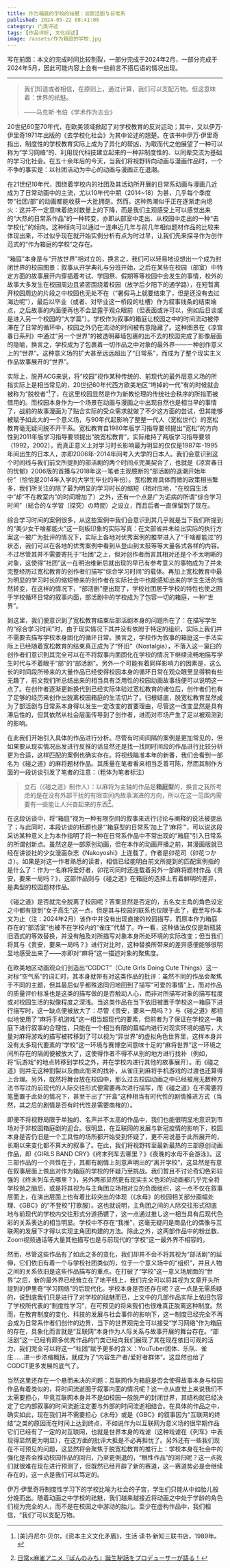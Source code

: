 ```yaml
---
title: 作为箱庭的学校的祛魅：谈部活剧与日常系
published: 2024-05-22 08:41:06
category: 门类评述
tags: [作品评析, 文化综述]
image: /assets/作为箱庭的学校.jpg
---
```


写在前面：本文的完成时间比较割裂，一部分完成于2024年2月，一部分完成于2024年5月，因此可能内容上会有一些前言不搭后语的情况出现。

---

> 我们知道或者相信，在原则上，通过计算，我们可以支配万物。但这意味着：世界的祛魅。
>
> ——马克斯·韦伯《学术作为志业》

20世纪60至70年代，在欧美领域掀起了对学校教育的反对运动；其中，又以伊万·伊里奇1971年出版的《去学校化社会》为其中论述的翘楚。在该书中伊万·伊里奇指出，制度性的学校教育实际上成为了异化的帮凶，为取而代之他展望了一种可以称为“学习网络”的、利用现代科技建立起来的一种非制度性的、以同辈交流为基础的学习化社会。在五十余年后的今天，当我们将视野转向动画与漫画作品时，一个不争的事实是：以社团活动为中心的动画与漫画正在退潮。

在21世纪10年代，围绕着学校内的社团及其活动所开展的日常系动画与漫画几近成为了日常动画中的主流，尤以10年代中期（2014~18）为甚，几乎每个季度带“社团/部”的动画都能收获一大批拥趸。然而，这种热潮似乎正在逐渐走向熄火：这并不一定意味着绝对数量上的下降，而是我们主观感受上可以感觉出来的“大热的日常系作品”的一种转变，亦即从部室中走出、从校园中走出的一种“去学校化”的倾向。这种倾向可以通过一连串近几年与前几年相似题材作品的比较来体现出来，不过似乎现在就开始实例分析有点为时过早，让我们先来探寻作为创作范式的“作为箱庭的学校”之存在。

“箱庭”本身是与“开放世界”相对立的，换言之，我们可以轻易地设想出一个成为封闭世界的校园图景：叙事从开学典礼与分班开始，之后在某些在校园（部室）中特定方面的故事展开内穿插着考试、学园祭、假期等等校园中会发生的事情，校外的故事大多发生在校园周边且紧密围绕着校园（放学后夕阳下的通学路），在短暂离开校园周边的片段之中校园也无处不在（“暑假马上就要结束了，但是还没有去过海边呢”），最后以毕业（或者、对毕业这一桥段的吐槽）作为叙事线条的结束端点，之后故事的内面便再也不会显露于观众眼前（但表面或许可以，例如后日谈或是进入另一个校园的“大学篇”）。学校作为叙事的箱庭让校园之中的时间流动被停滞在了日常的循环中，校园之外仍在流动的时间被有意隐藏了。这种图景在《凉宫春日系列》中通过“另一个世界”的被透明幕墙包裹的出不去的校园完成了影像层面的隐喻，换言之，学校成为了包裹着一切作品之中对象的最外界——一种创作意义上的“世界”。这种意义场的扩大甚至远远超出了“日常系”，而成为了整个现实主义作品故事展开的“世界”。

实际上，脱开ACG来说，将“校园”视作某种传统的、前现代的最外层意义场的所指实际上是相当常见的，20世纪60年代西方欧美地区“垮掉的一代”有的时候就会被称为“脱校者”[^1]了，在这里校园显然是作为新教伦理的传统社会秩序的所指而被借用的。而校园本身作为一个场景在动画与漫画之中出现自然也是相当早的事情了，战前的故事漫画为了贴合实际的受众需求就做了不少这方面的尝试，但其能够被赋予如此大的一个意义场，与90年代起影响了整整一代人（宽松世代）的宽松教育毫无疑问脱不开干系。宽松教育自1980年版学习指导要领提出“宽松”的方向性到2011年版学习指导要领提出“脱宽松教育”，实际维持了两版学习指导要领（1992，2002），而真正意义上对学习时长影响最为明显的仅仅是1987年-1995年间出生的日本人，亦即2006年-2014年间考入大学的日本人。我们会意识到这个时间线与我们前文所提到的部活剧的两个时间点完美契合了，也就是《凉宫春日的忧郁》2006版的首播与2018年这一笔者主观臆断的“部活剧的退潮开始年份”（恰恰是2014年入学的大学生毕业的年份）。宽松教育具体而微的政策相当繁多，我们所关注的除了最为明显的学习时长的缩短（相对应地，“在校园生活中”却“不在教室内”的时间增加了）之外，还有一个点是广为诟病的所谓“综合学习时间”（総合的な学習（探究）の時間）之设立，而且后者一直保留到了现在。

综合学习时间的案例很多，从这些案例中我们会意识到其几乎就是当下我们所提到的“美少女干啥都能火”这一刻板印象的实际写真：在文部省并未给出实际的执行方案这一被广为批评的情况下，实际上各地对优秀案例的推举进入了“干啥都能过”的状态，我们可以在各地的优秀案例中看到从登山到太鼓等等大量各式各样的内容。不过尽管其并不需要寄托于“社团”之上，但对创作者而言其相对还是个不太明晰的对象，这使得“社团”这一在明治维新后就出现的早已有参考意义的事物成为了并未完整经历过宽松教育的创作者们描写“综合学习时间”的载体。再加上宽松教育中最为明显的学习时长的缩短带来的创作者在实际社会中也能感知出来的学生生活的悄然转变，在这样的情况下，“部活剧”便出现了，学校社团居于学校的特性也使之囿于学校循环日常的叙事内面，部活剧中的学校成为了包容一切的箱庭，一种“世界”。

到这里，我们便意识到了宽松教育结束后部活剧本身的问题所在了：在描写学生的“综合学习时间”时，由于现实情况下其并没有依附于特定的组织，实际上我们并不需要去描写学校本身固化的循环日常。换言之，学校作为叙事的箱庭这一手法实际上已经随着宽松教育的结束真正成为了“怀旧”（Nostalgia），不落入这一窠臼的创作者们意识到其完全可以在不将叙事内面固化在学校的情况下继续流畅地描写学生时代与不着眼于“部”的“部活剧”。另外一个可能有着同样影响力的因素是，这么长的时间段所带来的大量作品已经使得校园本身的循环日常在观众眼里显得稍有些无趣了，前文我们所总结出来的相当具有泛用性的校园动画故事线便可以说明这一点了。在创作者逐渐更新换代到已经实际体验过宽松教育的诸位后，创作者们也有了足够的经历来创作出脱离校园箱庭的生活切片了。归根结底，脱宽松教育显然成为了部活剧与日常系本身得以发生一定改变的首要理由，尽管这一改变显然是具有滞后性的，但其依然从社会层面传导到了创作者，进而对市场产生了足以被观测到的影响。

在此我们开始引入具体的作品进行分析。尽管有时间间隔的案例是更加常见的，但如果要从现实情况出发进行反推的话显然还是找一找同时间段的作品进行比较分析更为合适，这样匹配的案例也确实存在。将视线瞄准本年的新番，我们会看到一部名为《碰之道》的麻将题材作品。其质量在笔者看来相当乏善可陈，然而其制作方面的一段访谈引发了笔者的注意：（粗体为笔者标注）

>立石（《碰之道》制作人）：以麻将为主轴的作品是**箱庭型**的，换言之我所考虑的是在没有外部干扰的有限空间内故事演进的方向，所以在这一范围内需要有一些能让人兴奋起来的东西[^2]。

在这段访谈中，将“箱庭”视为一种有限空间的叙事来进行讨论与阐释的说法被提出了；与此同时，本段访谈的标题也是“‘箱庭型的日常系’加上了‘麻将’”，可以说这段采访某种意义上为本作指明了将一种在日常系作品中不常出现的“箱庭”引入日常系的所谓创新点。虽然这是一部原创动画，但在本作的动画开播之前，其漫画版就已经在讲谈社的少女漫画杂志《Nakoyoshi》上连载了，作者是卯花司（卯花つかさ）。如果是对这一作者熟悉的读者，相信已经能明白前文所提到的匹配案例指的是什么了：作为一名麻将爱好者，卯花司同时还连载着另外一部麻将题材作品《贵安，要来一局吗？》，这部作品则与《碰之道》在箱庭的选择上有着鲜明的差异，是典型的校园题材作品。

《碰之道》是否就完全脱离了校园呢？答案显然是否定的，五名女主角的角色设定之中都有提到“女子高生”这一点，但是其与校园的联系也仅限于此了，截至写作本文为止（注：2024年2月）该作中并没有出现直接的校园描写，而原本作为箱庭存在的“部活室”也被不在学校内的“雀庄”代替了。咋一看，这种做法仅仅是新瓶装旧酒式的等效替换，并没有触及对所描写对象本身所处环境的实际改变；但当我们将其与《贵安，要来一局吗？》进行对比时，这种替换所带来的差异感便能够很明显地感受出来了——亦即对“麻将”这一描述对象的聚焦度。

在欧美地区动画观众们创造出“CGDCT”（Cute Girls Doing Cute Things）这一对标“空气系”的词汇时，其本身就带有对这类作品的批评：虽然不同的作品会聚焦于不同的主题，但其最后似乎都殊途同归地回到了描写“可爱的事情”上，而对作品的质量评价标准也是这类的描写做的是否触动人心，而非对所描写对象的描写程度或对校园生活的拟像程度之深浅。当这类作品在当下依旧被置于学校这一箱庭下进行描写时，这一缺点便被放大了：尽管《贵安，要来一局吗？》与《碰之道》都相似地使用了“麻将手机游戏”这一相当超现代的要素，但前者为了保证在学校这一箱庭下进行叙事的合理性，只能在一个相当有限的篇幅内进行对现实环境的描写，大量对麻将游戏的描写被转移到了可以视为“异世界”的虚拟角色世界里，这样本身并没有太多现代要素的“学校”这一环境与赛博空间意味十足的“麻将世界”这一环境之间所存在的隔阂便被放大了，这使得作者不得不从别的地方进行找补（例如，将“玩游戏”的地点转移到学校之外，并在学校内进行其他的故事展开）。而《碰之道》则并无这种割裂以及由此而来的找补，从雀庄到麻将手机游戏的过渡也还算得上合理。另外，既然将舞台放在校园中，那么过去校园动画之中已经被用无数种方法书写过的前现代的人际交往形式便需要再次进行描写，而《碰之道》在不需要将笔墨置于此处的情况下，甚至干出了“开盒”这种相当有时代性的剧情推进方式（当然，其之后的剧情是否有时代性是需要商榷的）。

即便不将视野局限于单独的、名声并不太高的作品中，我们也能很明显地意识到市场对于非校园箱庭剧的迎合。很明显，在互联网的发展与新冠疫情的影响下，校园本身是否仍旧是一个工具性的场所都开始受到怀疑了，更不用说基于此所展开的，长期以来变化都不算大的叙事了。在此，我们将视野转至最新最热的三部原创动画作品，即《GIRLS BAND CRY》《终末列车去哪里？》《夜晚的水母不会游泳》。这三部作品的一个共性在于，其都有剧情上刻意声明出的“离开学校”，这显然是有意在叙事层面上做出对作为箱庭的学校的怀疑乃至挑战。我们暂且不讨论奇幻色彩较强的《终末列车去哪里？》，另外两部显然更有现实主义色彩的动画都几乎完全将学校抛之脑后，或是将其视为与主角团立场相对立的负面组织，这一点不仅在叙事层面上，在演出层面上也有着比较突出的体现（《水母》的校园相关部分画幅处理、《GBC》的“不登校”打歌服）。这也就说明，主角团之间的人际交往形式彻底地与前现代的学校内交往形式分道扬镳了，这一点通过推し这一相当具有后现代色彩的关系表达的相当明显。学校中不存在“我推”，这毫无疑问是商品化的偶像与互联网的发展下才得以实现主角团构建的方法。除此之外，这两部作品中的粉丝数、Zoom视频通话等大量其他描写也是与前现代的“学校”这一最外界不相容的。

然而，尽管这些作品有了如此之多的变化，我们却并不会不将其视为“部活剧”的延伸，它们依旧有着一个与学校社团类似的，位于一个意义场中的“组织”，并且人物之间的关系依旧是这些作品描写的重点。在打破了“学校”这一意义场层面的“世界”之后，新的最外界已经耸立在了地平线上，我们完全可以将其视为文章开头所提到的伊里奇“学习网络”的后现代化。学校本身是否还存在呢？这一点是无需质疑的，说到底我们只是进行了对学校的祛魅而已，上文中的几部作品实际上依旧包容了学校所代表的“制度性学习”，在可预见的将来我们也很难真正脱离这种制度。然而，在教育制度的变化、科技的发展与社会事件的影响下，这一制度已经完全不再会成为日常系作者们创作的边界，当下的世界观完全可以接受“学习网络”作为箱庭的存在，具象化而言就是“互联网”本身作为人际关系与故事开展的舞台存在。“部活剧”这一已经有颇多优秀作品的门类已经向我们展现了其在现在依旧可观的活力，我们完全可以将这一“社团”赋予更多的含义：YouTuber团体、乐队、雀庄……进一步浓缩概括，就成为了“内容生产者/爱好者群体”。这显然也给了CGDCT更多发展的底气了。

当然这里还存在一个悬而未决的问题：互联网作为箱庭是否会使得故事本身与校园作品有着类似的，将时间流逝囿于叙事内面的情况呢？这一点从直觉上来说我们不太需要担心，毕竟互联网本身并不是如校园一般脱产的封闭世界，其结构就已经决定了它内部叙事的时间流逝注定要与外部的时间流逝相结合。在具体的作品之中，确实如此，现在我们并不需要担心《水母》或是《GBC》的叙事因为“互联网的终结”之类的原因而在时间上达到终点，不如说作为以互联网为意义场的很早期作品它们已经有了一定的对互联网，也就是世界本身的戏谑（这种戏谑在《列车》中表现得显然更为明显），在这方面的批评大抵是不必再担忧了。另外还有一些我们现在不可预见的问题，这显然将会聚焦于脱宽松教育的推行上：学校本身在社会中的强化是否会推动校园作品的回归，乃至更倒退的，“根性作品”的回归呢？这一点我们就很难在现在进行预测了，但既然已经开辟了新的赛道，这一赛道势必是会继续存在的，这一点是我们可以笃定的。

伊万·伊里奇将制度性学习下的学校比喻为社会的子宫，学生们只能从中如胎儿般分娩而出。随着动画之中学校的祛魅，我们越来越接近将动画之中处于学龄的角色们视为完全的人，而不是在校园之中游动的胎儿。至少在虚构作品中，我们相信，“我们”可以支配万物。

[^1]: [美]丹尼尔·贝尔，《资本主义文化矛盾》，生活·读书·新知三联书店，1989年。
[^2]: [日常×麻雀アニメ『ぽんのみち』誕生秘話をプロデューサーが語る！](https://febri.jp/topics/pon-no-michi-producer-interview/)